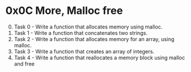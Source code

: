 # 0x0C More, Malloc free
0. Task 0 - Write a function that allocates memory using malloc.
1. Task 1 - Write a function that concatenates two strings.
2. Task 2 - Write a function that allocates memory for an array, using malloc.
3. Task 3 - Write a function that creates an array of integers.
4. Task 4 - Write a function that reallocates a memory block using malloc and free
